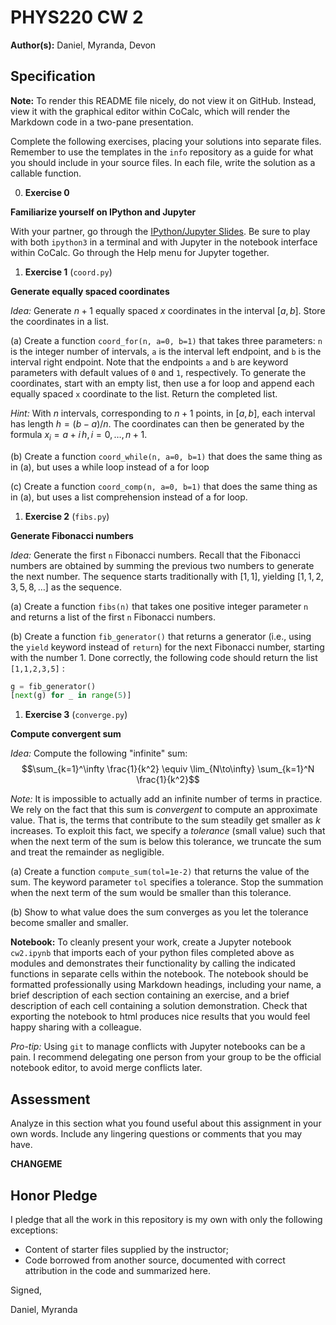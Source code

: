 # PHYS220 CW 2


**Author(s):** Daniel, Myranda, Devon


## Specification

**Note:** To render this README file nicely, do not view it on GitHub. Instead, view it with the graphical editor within CoCalc, which will render the Markdown code in a two-pane presentation.

Complete the following exercises, placing your solutions into separate files. Remember to use the templates in the `info` repository as a guide for what you should include in your source files. In each file, write the solution as a callable function.

0. **Exercise 0**

  **Familiarize yourself on IPython and Jupyter**

  With your partner, go through the [IPython/Jupyter Slides](https://slides.com/profdressel/jupyter-overview). Be sure to play with both `ipython3` in a terminal and with Jupyter in the notebook interface within CoCalc. Go through the Help menu for Jupyter together.

1. **Exercise 1**  (`coord.py`)

  **Generate equally spaced coordinates**

  *Idea:* Generate $n + 1$ equally spaced $x$ coordinates in the interval $[a, b]$. Store
the coordinates in a list.

  (a) Create a function `coord_for(n, a=0, b=1)` that takes three parameters: `n` is the integer number of intervals, `a` is the interval left endpoint, and `b` is the interval right endpoint. Note that the endpoints `a` and `b` are keyword parameters with default values of `0` and `1`, respectively. To generate the coordinates, start with an empty list, then use a for loop and append each equally spaced `x` coordinate to the list. Return the completed list.

  *Hint:* With $n$ intervals, corresponding to $n + 1$ points, in $[a, b]$, each interval has length $h = (b−a)/n$. The coordinates can then be generated by the formula $x_i = a + i\,h, i = 0, \ldots , n + 1$.

  (b) Create a function `coord_while(n, a=0, b=1)` that does the same thing as in (a), but uses a while loop instead of a for loop

  (c) Create a function `coord_comp(n, a=0, b=1)` that does the same thing as in (a), but uses a list comprehension instead of a for loop.

1. **Exercise 2** (```fibs.py```)

  **Generate Fibonacci numbers**

  *Idea:* Generate the first `n` Fibonacci numbers. Recall that the Fibonacci numbers are obtained by summing the previous two numbers to generate the next number. The sequence starts traditionally with $[1,1]$, yielding $[1,1,2,3,5,8,\ldots]$ as the sequence.

  (a) Create a function `fibs(n)` that takes one positive integer parameter `n` and returns a list of the first `n` Fibonacci numbers.

  (b) Create a function `fib_generator()` that returns a generator (i.e., using the `yield` keyword instead of `return`) for the next Fibonacci number, starting with the number $1$. Done correctly, the following code should return the list `[1,1,2,3,5]` :
  ```python
  g = fib_generator()
  [next(g) for _ in range(5)]
  ```

1. **Exercise 3** (```converge.py```)

  **Compute convergent sum**

  *Idea:* Compute the following "infinite" sum: $$\sum_{k=1}^\infty \frac{1}{k^2} \equiv \lim_{N\to\infty} \sum_{k=1}^N \frac{1}{k^2}$$

  *Note:* It is impossible to actually add an infinite number of terms in practice. We rely on the fact that this sum is *convergent* to compute an approximate value. That is, the terms that contribute to the sum steadily get smaller as $k$ increases. To exploit this fact, we specify a *tolerance* (small value) such that when the next term of the sum is below this tolerance, we truncate the sum and treat the remainder as negligible.

  (a) Create a function `compute_sum(tol=1e-2)` that returns the value of the sum. The keyword parameter `tol` specifies a tolerance. Stop the summation when the next term of the sum would be smaller than this tolerance.

  (b) Show to what value does the sum converges as you let the tolerance become smaller and smaller.

**Notebook:** To cleanly present your work, create a Jupyter notebook ```cw2.ipynb``` that imports each of your python files completed above as modules and demonstrates their functionality by calling the indicated functions in separate cells within the notebook. The notebook should be formatted professionally using Markdown headings, including your name, a brief description of each section containing an exercise, and a brief description of each cell containing a solution demonstration. Check that exporting the notebook to html produces nice results that you would feel happy sharing with a colleague.

*Pro-tip:* Using `git` to manage conflicts with Jupyter notebooks can be a pain. I recommend delegating one person from your group to be the official notebook editor, to avoid merge conflicts later.

## Assessment

Analyze in this section what you found useful about this assignment in your own words. Include any lingering questions or comments that you may have.

**CHANGEME**

## Honor Pledge

I pledge that all the work in this repository is my own with only the following exceptions:

* Content of starter files supplied by the instructor;
* Code borrowed from another source, documented with correct attribution in the code and summarized here.

Signed,

Daniel, Myranda
